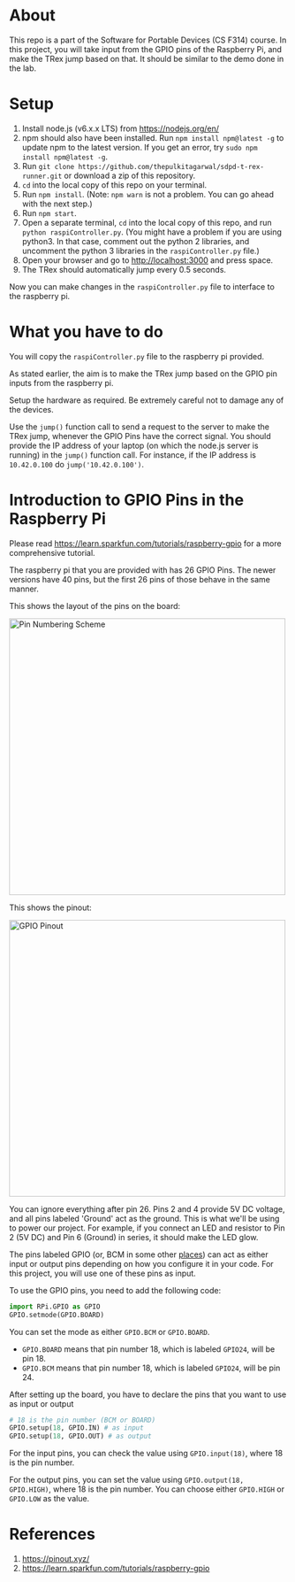 # About

This repo is a part of the Software for Portable Devices (CS F314) course. In this project, you will take input from the GPIO pins of the Raspberry Pi, and make the TRex jump based on that. It should be similar to the demo done in the lab.

# Setup

1. Install node.js (v6.x.x LTS) from https://nodejs.org/en/
2. npm should also have been installed. Run `npm install npm@latest -g` to update npm to the latest version. If you get an error, try `sudo npm install npm@latest -g`.
3. Run `git clone https://github.com/thepulkitagarwal/sdpd-t-rex-runner.git` or download a zip of this repository.
4. `cd` into the local copy of this repo on your terminal.
5. Run `npm install`. (Note: `npm warn` is not a problem. You can go ahead with the next step.)
6. Run `npm start`.
7. Open a separate terminal, `cd` into the local copy of this repo, and run `python raspiController.py`. (You might have a problem if you are using python3. In that case, comment out the python 2 libraries, and uncomment the python 3 libraries in the `raspiController.py` file.)
8. Open your browser and go to <http://localhost:3000> and press space.
9. The TRex should automatically jump every 0.5 seconds.

Now you can make changes in the `raspiController.py` file to interface to the raspberry pi.

# What you have to do

You will copy the `raspiController.py` file to the raspberry pi provided.

As stated earlier, the aim is to make the TRex jump based on the GPIO pin inputs from the raspberry pi.

Setup the hardware as required. Be extremely careful not to damage any of the devices.

Use the `jump()` function call to send a request to the server to make the TRex jump, whenever the GPIO Pins have the correct signal. You should provide the IP address of your laptop (on which the node.js server is running) in the `jump()` function call. For instance, if the IP address is `10.42.0.100` do `jump('10.42.0.100')`.

# Introduction to GPIO Pins in the Raspberry Pi

Please read <https://learn.sparkfun.com/tutorials/raspberry-gpio> for a more comprehensive tutorial.

The raspberry pi that you are provided with has 26 GPIO Pins. The newer versions have 40 pins, but the first 26 pins of those behave in the same manner.

This shows the layout of the pins on the board:

<img src="https://cdn.sparkfun.com/assets/learn_tutorials/4/2/4/highlight.jpg" alt="Pin Numbering Scheme" height="500">

This shows the pinout:

<img src="https://cdn.sparkfun.com/assets/learn_tutorials/4/2/4/header_pinout.jpg" alt="GPIO Pinout" height="500">

You can ignore everything after pin 26. Pins 2 and 4 provide 5V DC voltage, and all pins labeled 'Ground' act as the ground. This is what we'll be using to power our project. For example, if you connect an LED and resistor to Pin 2 (5V DC) and Pin 6 (Ground) in series, it should make the LED glow.

The pins labeled GPIO (or, BCM in some other [places](https://pinout.xyz/)) can act as either input or output pins depending on how you configure it in your code. For this project, you will use one of these pins as input.

To use the GPIO pins, you need to add the following code:

``` python
import RPi.GPIO as GPIO
GPIO.setmode(GPIO.BOARD)
```

You can set the mode as either `GPIO.BCM` or `GPIO.BOARD`.
- `GPIO.BOARD` means that pin number 18, which is labeled `GPIO24`, will be pin 18.
- `GPIO.BCM` means that pin number 18, which is labeled `GPIO24`, will be pin 24.

After setting up the board, you have to declare the pins that you want to use as input or output
``` python
# 18 is the pin number (BCM or BOARD)
GPIO.setup(18, GPIO.IN) # as input
GPIO.setup(18, GPIO.OUT) # as output
```

For the input pins, you can check the value using `GPIO.input(18)`, where 18 is the pin number.

For the output pins, you can set the value using `GPIO.output(18, GPIO.HIGH)`, where 18 is the pin number. You can choose either `GPIO.HIGH` or `GPIO.LOW` as the value.

# References

1. <https://pinout.xyz/>
2. <https://learn.sparkfun.com/tutorials/raspberry-gpio>
